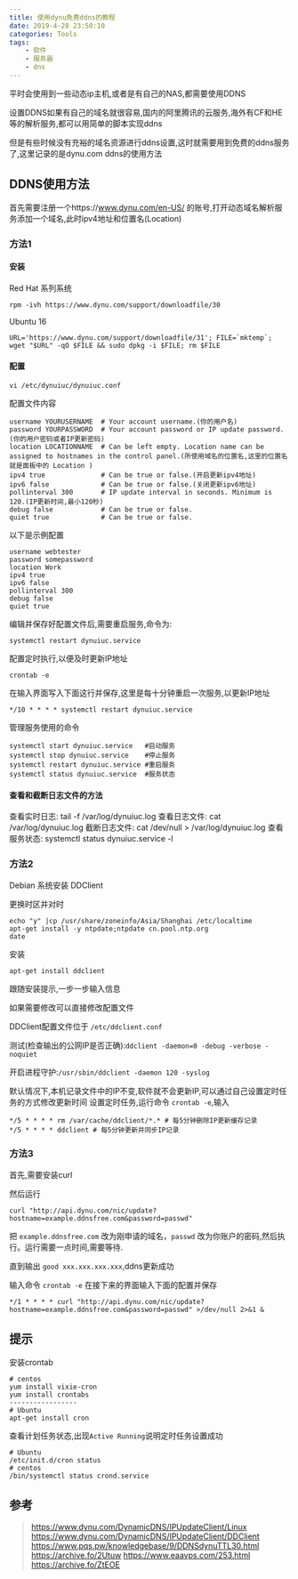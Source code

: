 ```yaml
---
title: 使用dynu免费ddns的教程
date: 2019-4-28 23:50:10
categories: Tools
tags:
    - 软件
    - 服务器
    - dns
---
```


平时会使用到一些动态ip主机,或者是有自己的NAS,都需要使用DDNS

设置DDNS如果有自己的域名就很容易,国内的阿里腾讯的云服务,海外有CF和HE等的解析服务,都可以用简单的脚本实现ddns

但是有些时候没有充裕的域名资源进行ddns设置,这时就需要用到免费的ddns服务了,这里记录的是dynu.com ddns的使用方法

<!--more-->


## DDNS使用方法
首先需要注册一个https://www.dynu.com/en-US/ 的账号,打开动态域名解析服务添加一个域名,此时ipv4地址和位置名(Location)

### 方法1

#### 安装
Red Hat 系列系统
```
rpm -ivh https://www.dynu.com/support/downloadfile/30 
```

Ubuntu 16
```
URL='https://www.dynu.com/support/downloadfile/31'; FILE=`mktemp`; wget "$URL" -qO $FILE && sudo dpkg -i $FILE; rm $FILE
```
#### 配置

```
vi /etc/dynuiuc/dynuiuc.conf 
```
配置文件内容

```
username YOURUSERNAME  # Your account username.(你的用户名)
password YOURPASSWORD  # Your account password or IP update password. (你的用户密码或者IP更新密码)
location LOCATIONNAME  # Can be left empty. Location name can be assigned to hostnames in the control panel.(所使用域名的位置名,这里的位置名就是面板中的 Location )
ipv4 true              # Can be true or false.(开启更新ipv4地址)
ipv6 false             # Can be true or false.(关闭更新ipv6地址)
pollinterval 300       # IP update interval in seconds. Minimum is 120.(IP更新时间,最小120秒)
debug false            # Can be true or false.
quiet true             # Can be true or false.
```          

以下是示例配置

```
username webtester
password somepassword
location Work
ipv4 true
ipv6 false
pollinterval 300
debug false
quiet true
```

编辑并保存好配置文件后,需要重启服务,命令为:         

```
systemctl restart dynuiuc.service
```

配置定时执行,以便及时更新IP地址

```
crontab -e
```

在输入界面写入下面这行并保存,这里是每十分钟重启一次服务,以更新IP地址

```
*/10 * * * * systemctl restart dynuiuc.service
```

管理服务使用的命令

````
systemctl start dynuiuc.service   #启动服务
systemctl stop dynuiuc.service    #停止服务
systemctl restart dynuiuc.service #重启服务
systemctl status dynuiuc.service  #服务状态
````

#### 查看和截断日志文件的方法

查看实时日志: tail -f /var/log/dynuiuc.log
查看日志文件: cat /var/log/dynuiuc.log
截断日志文件: cat /dev/null > /var/log/dynuiuc.log
查看服务状态: systemctl status dynuiuc.service -l

### 方法2
Debian 系统安装 DDClient

更换时区并对时
```
echo "y" |cp /usr/share/zoneinfo/Asia/Shanghai /etc/localtime 
apt-get install -y ntpdate;ntpdate cn.pool.ntp.org
date
```

安装

```
apt-get install ddclient
```

跟随安装提示,一步一步输入信息

如果需要修改可以直接修改配置文件

DDClient配置文件位于 ``/etc/ddclient.conf``

测试(检查输出的公网IP是否正确):``ddclient -daemon=0 -debug -verbose -noquiet``

开启进程守护:``/usr/sbin/ddclient -daemon 120 -syslog``

默认情况下,本机记录文件中的IP不变,软件就不会更新IP,可以通过自己设置定时任务的方式修改更新时间
设置定时任务,运行命令 ``crontab -e``,输入

```
*/5 * * * * rm /var/cache/ddclient/*.* # 每5分钟删除IP更新缓存记录
*/5 * * * * ddclient # 每5分钟更新并同步IP记录
```

### 方法3
首先,需要安装curl

然后运行

```
curl "http://api.dynu.com/nic/update?hostname=example.ddnsfree.com&password=passwd"
```

把 ``example.ddnsfree.com`` 改为刚申请的域名，``passwd`` 改为你账户的密码,然后执行。运行需要一点时间,需要等待.

直到输出 ``good xxx.xxx.xxx.xxx``,ddns更新成功

输入命令 ``crontab -e``
在接下来的界面输入下面的配置并保存

```
*/1 * * * * curl "http://api.dynu.com/nic/update?hostname=example.ddnsfree.com&password=passwd" >/dev/null 2>&1 &
```

## 提示
安装crontab
```
# centos
yum install vixie-cron
yum install crontabs
-----------------
# Ubuntu
apt-get install cron
```
查看计划任务状态,出现``Active Running``说明定时任务设置成功

```
# Ubuntu
/etc/init.d/cron status
# centos
/bin/systemctl status crond.service 
```

## 参考
> https://www.dynu.com/DynamicDNS/IPUpdateClient/Linux
> https://www.dynu.com/DynamicDNS/IPUpdateClient/DDClient
> https://www.pqs.pw/knowledgebase/9/DDNSdynuTTL30.html
> https://archive.fo/2Utuw
> https://www.eaavps.com/253.html
> https://archive.fo/ZtEOE
